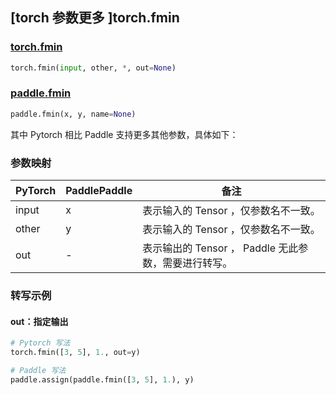 ## [torch 参数更多 ]torch.fmin

### [torch.fmin](https://pytorch.org/docs/stable/generated/torch.fmin.html#torch.fmin)

```python
torch.fmin(input, other, *, out=None)
```

### [paddle.fmin](https://www.paddlepaddle.org.cn/documentation/docs/zh/api/paddle/fmin_cn.html)

```python
paddle.fmin(x, y, name=None)
```

其中 Pytorch 相比 Paddle 支持更多其他参数，具体如下：
### 参数映射
| PyTorch       | PaddlePaddle | 备注                                                   |
| ------------- | ------------ | ------------------------------------------------------ |
| input         | x            | 表示输入的 Tensor ，仅参数名不一致。                     |
| other         | y            | 表示输入的 Tensor ，仅参数名不一致。                     |
| out           | -            | 表示输出的 Tensor ， Paddle 无此参数，需要进行转写。      |


### 转写示例
#### out：指定输出
```python
# Pytorch 写法
torch.fmin([3, 5], 1., out=y)

# Paddle 写法
paddle.assign(paddle.fmin([3, 5], 1.), y)
```

